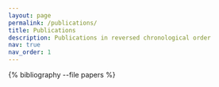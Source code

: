 ```yaml
---
layout: page
permalink: /publications/
title: Publications
description: Publications in reversed chronological order
nav: true
nav_order: 1
---
```

<!-- _pages/publications.md -->
<div class="publications">

{% bibliography --file papers %}

</div>
